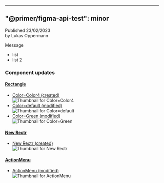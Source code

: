 
---
"@primer/figma-api-test": minor
---
Published 23/02/2023  
by Lukas Oppermann
    
   
Message
- list
- list 2   
   
### Component updates
#### [**Rectangle**](https://www.figma.com/file/HD7FUvOEHLtWvWuhu1AUaJ?node-id=216:6)
   
- [Color=Color4 (created)](https://www.figma.com/file/HD7FUvOEHLtWvWuhu1AUaJ?node-id=304:21)  
![Thumbnail for Color=Color4](https://s3-alpha.figma.com/checkpoints/cOr/VMm/95mlrz5oniOTzXxc/component_thumbnail_1.png?X-Amz-Algorithm=AWS4-HMAC-SHA256&X-Amz-Credential=AKIAQ4GOSFWCQKQGDLNP%2F20230223%2Fus-west-2%2Fs3%2Faws4_request&X-Amz-Date=20230223T000000Z&X-Amz-Expires=604800&X-Amz-SignedHeaders=host&X-Amz-Signature=1780fe315e2552d47947b4f0d20fdde6773ecdad08089e2dc206060527fd0759)
- [Color=default (modified)](https://www.figma.com/file/HD7FUvOEHLtWvWuhu1AUaJ?node-id=1:3)  
![Thumbnail for Color=default](https://s3-alpha.figma.com/checkpoints/465/RwC/cR0lwtqTzBKXZahr/component_thumbnail_2.png?X-Amz-Algorithm=AWS4-HMAC-SHA256&X-Amz-Credential=AKIAQ4GOSFWCQKQGDLNP%2F20230223%2Fus-west-2%2Fs3%2Faws4_request&X-Amz-Date=20230223T000000Z&X-Amz-Expires=604800&X-Amz-SignedHeaders=host&X-Amz-Signature=93dbf53a1d00216a6f9e5c046053324b32ea88b2bd2415d32f4530819859441f)
- [Color=Green (modified)](https://www.figma.com/file/HD7FUvOEHLtWvWuhu1AUaJ?node-id=216:7)  
![Thumbnail for Color=Green](https://s3-alpha.figma.com/checkpoints/9TR/oac/zEB6ZEj4UDBAF2tm/component_thumbnail_0.png?X-Amz-Algorithm=AWS4-HMAC-SHA256&X-Amz-Credential=AKIAQ4GOSFWCQKQGDLNP%2F20230223%2Fus-west-2%2Fs3%2Faws4_request&X-Amz-Date=20230223T000000Z&X-Amz-Expires=604800&X-Amz-SignedHeaders=host&X-Amz-Signature=f0e9aba009235edc13c80afd16f99c98f14968d2bc87c85111f91b02073f9e10)
#### [**New Rectr**](https://www.figma.com/file/HD7FUvOEHLtWvWuhu1AUaJ?node-id=304:25)
   
- [New Rectr (created)](https://www.figma.com/file/HD7FUvOEHLtWvWuhu1AUaJ?node-id=304:25)  
![Thumbnail for New Rectr](https://s3-alpha.figma.com/checkpoints/Bj2/Nbn/5wYAPZ5wXw0i0S2F/component_thumbnail_3.png?X-Amz-Algorithm=AWS4-HMAC-SHA256&X-Amz-Credential=AKIAQ4GOSFWCQKQGDLNP%2F20230223%2Fus-west-2%2Fs3%2Faws4_request&X-Amz-Date=20230223T000000Z&X-Amz-Expires=604800&X-Amz-SignedHeaders=host&X-Amz-Signature=6ebf0a3a4fc845b779f9250e6d0ac1dacb60e706a477367238925b45c1be5c0c)
#### [**ActionMenu**](https://www.figma.com/file/HD7FUvOEHLtWvWuhu1AUaJ?node-id=216:18)
   
- [ActionMenu (modified)](https://www.figma.com/file/HD7FUvOEHLtWvWuhu1AUaJ?node-id=216:18)  
![Thumbnail for ActionMenu](https://s3-alpha.figma.com/checkpoints/CvE/hTl/RlDYM87cHO6S5zf1/component_thumbnail_4.png?X-Amz-Algorithm=AWS4-HMAC-SHA256&X-Amz-Credential=AKIAQ4GOSFWCQKQGDLNP%2F20230223%2Fus-west-2%2Fs3%2Faws4_request&X-Amz-Date=20230223T000000Z&X-Amz-Expires=604800&X-Amz-SignedHeaders=host&X-Amz-Signature=5246a3e51660bfad67c227fb903ffebedab607e3b47695209f99f6cca837a049)
